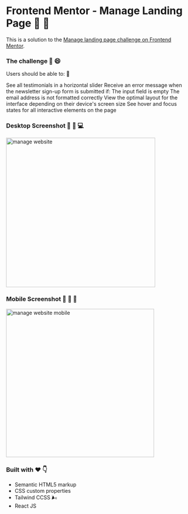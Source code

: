 # Frontend Mentor - Manage Landing Page 💙 💪

This is a solution to the [Manage landing page challenge on Frontend Mentor](https://www.frontendmentor.io/challenges/manage-landing-page-SLXqC6P5).

### The challenge 🥚 😄

Users should be able to: 👀

See all testimonials in a horizontal slider
Receive an error message when the newsletter sign-up form is submitted if:
The input field is empty
The email address is not formatted correctly
View the optimal layout for the interface depending on their device's screen size
See hover and focus states for all interactive elements on the page

### Desktop Screenshot 🌻 🌻 💻

<img width="407" alt="manage website" src="https://github.com/chrisgibbo/Manage-Landing-Page/assets/125750905/4337e201-0ed6-4083-8194-0db6808668ea">

### Mobile Screenshot 🌻 🌻 📱

<img width="404" alt="manage website mobile" src="https://github.com/chrisgibbo/Manage-Landing-Page/assets/125750905/120f5832-491f-49f4-8dcf-456279fd67e4">

### Built with ❤️ 👇

- Semantic HTML5 markup
- CSS custom properties
- Tailwind CCSS 🌬️
- React JS
